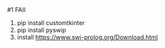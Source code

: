 #1 FAII

1. pip install customtkinter
2. pip install pyswip
3. install https://www.swi-prolog.org/Download.html


